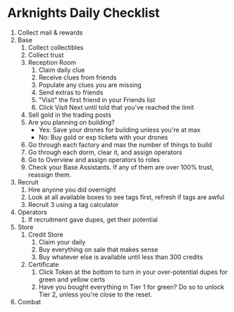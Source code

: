 # Arknights Daily Checklist

1. Collect mail & rewards
1. Base
    1. Collect collectibles
    1. Collect trust
    1. Reception Room
        1. Claim daily clue
        1. Receive clues from friends
        1. Populate any clues you are missing
        1. Send extras to friends
        1. "Visit" the first friend in your Friends list
        1. Click Visit Next until told that you've reached the limit
    1. Sell gold in the trading posts
    1. Are you planning on building?
        * Yes: Save your drones for building unless you're at max
        * No: Buy gold or exp tickets with your drones
    1. Go through each factory and max the number of things to build
    1. Go through each dorm, clear it, and assign operators
    1. Go to Overview and assign operators to roles
    1. Check your Base Assistants. If any of them are over 100% trust, reassign them.
1. Recruit
    1. Hire anyone you did overnight
    1. Look at all available boxes to see tags first, refresh if tags are awful
    1. Recruit 3 using a tag calculator
1. Operators
    1. If recruitment gave dupes, get their potential
1. Store
    1. Credit Store
        1. Claim your daily
        1. Buy everything on sale that makes sense
        1. Buy whatever else is available until less than 300 credits
    1. Certificate
        1. Click Token at the bottom to turn in your over-potential dupes for green and yellow certs
        1. Have you bought everything in Tier 1 for green? Do so to unlock Tier 2, unless you're close to the reset.
1. Combat